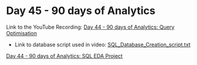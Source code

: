 # Day 45 - 90 days of Analytics



Link to the YouTube Recording:
  [Day 44 - 90 days of Analytics: Query Optimisation](https://youtu.be/T_ZcAJey_Tw)

  - Link to database script used in video: [SQL_Database_Creation_script.txt](https://github.com/Bandolo/90DaysOfAnalytics/blob/master/2023/Resources/Day%2028/SQL_Database_Creation_script.txt)


  [Day 44 - 90 days of Analytics: SQL EDA Project](https://youtu.be/WGtmyxnXH94)